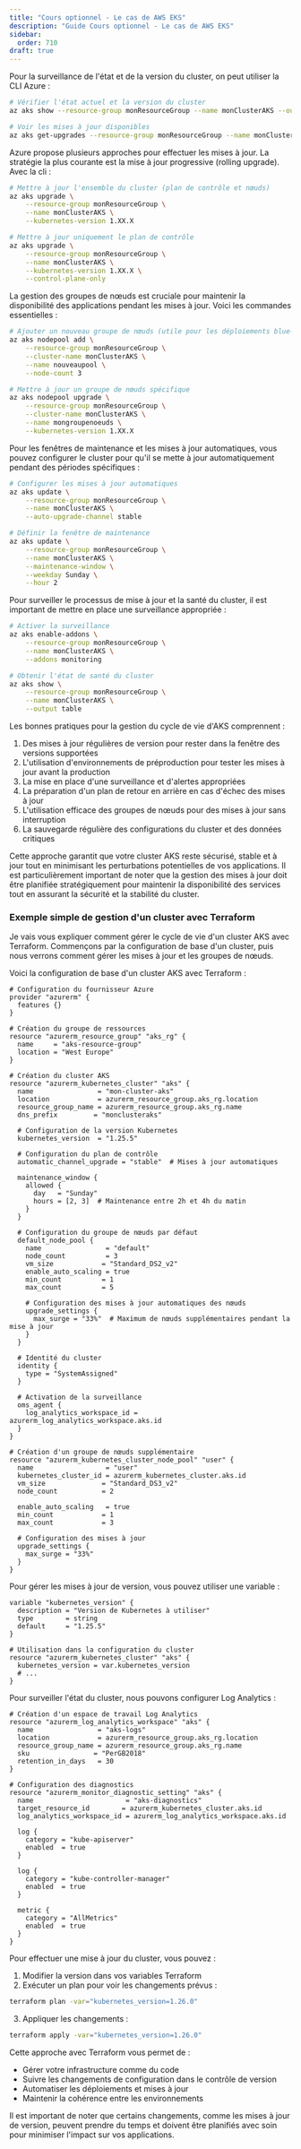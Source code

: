 ```yaml
---
title: "Cours optionnel - Le cas de AWS EKS"
description: "Guide Cours optionnel - Le cas de AWS EKS"
sidebar:
  order: 710
draft: true
---
```




Pour la surveillance de l'état et de la version du cluster, on peut utiliser la CLI Azure :

```bash
# Vérifier l'état actuel et la version du cluster
az aks show --resource-group monResourceGroup --name monClusterAKS --output table

# Voir les mises à jour disponibles
az aks get-upgrades --resource-group monResourceGroup --name monClusterAKS
```

Azure propose plusieurs approches pour effectuer les mises à jour. La stratégie la plus courante est la mise à jour progressive (rolling upgrade). Avec la cli :

```bash
# Mettre à jour l'ensemble du cluster (plan de contrôle et nœuds)
az aks upgrade \
    --resource-group monResourceGroup \
    --name monClusterAKS \
    --kubernetes-version 1.XX.X

# Mettre à jour uniquement le plan de contrôle
az aks upgrade \
    --resource-group monResourceGroup \
    --name monClusterAKS \
    --kubernetes-version 1.XX.X \
    --control-plane-only
```

La gestion des groupes de nœuds est cruciale pour maintenir la disponibilité des applications pendant les mises à jour. Voici les commandes essentielles :

```bash
# Ajouter un nouveau groupe de nœuds (utile pour les déploiements blue-green)
az aks nodepool add \
    --resource-group monResourceGroup \
    --cluster-name monClusterAKS \
    --name nouveaupool \
    --node-count 3

# Mettre à jour un groupe de nœuds spécifique
az aks nodepool upgrade \
    --resource-group monResourceGroup \
    --cluster-name monClusterAKS \
    --name mongroupenoeuds \
    --kubernetes-version 1.XX.X
```

Pour les fenêtres de maintenance et les mises à jour automatiques, vous pouvez configurer le cluster pour qu'il se mette à jour automatiquement pendant des périodes spécifiques :

```bash
# Configurer les mises à jour automatiques
az aks update \
    --resource-group monResourceGroup \
    --name monClusterAKS \
    --auto-upgrade-channel stable

# Définir la fenêtre de maintenance
az aks update \
    --resource-group monResourceGroup \
    --name monClusterAKS \
    --maintenance-window \
    --weekday Sunday \
    --hour 2
```

Pour surveiller le processus de mise à jour et la santé du cluster, il est important de mettre en place une surveillance appropriée :

```bash
# Activer la surveillance
az aks enable-addons \
    --resource-group monResourceGroup \
    --name monClusterAKS \
    --addons monitoring

# Obtenir l'état de santé du cluster
az aks show \
    --resource-group monResourceGroup \
    --name monClusterAKS \
    --output table
```

Les bonnes pratiques pour la gestion du cycle de vie d'AKS comprennent :

1. Des mises à jour régulières de version pour rester dans la fenêtre des versions supportées
2. L'utilisation d'environnements de préproduction pour tester les mises à jour avant la production
3. La mise en place d'une surveillance et d'alertes appropriées
4. La préparation d'un plan de retour en arrière en cas d'échec des mises à jour
5. L'utilisation efficace des groupes de nœuds pour des mises à jour sans interruption
6. La sauvegarde régulière des configurations du cluster et des données critiques

Cette approche garantit que votre cluster AKS reste sécurisé, stable et à jour tout en minimisant les perturbations potentielles de vos applications. Il est particulièrement important de noter que la gestion des mises à jour doit être planifiée stratégiquement pour maintenir la disponibilité des services tout en assurant la sécurité et la stabilité du cluster.


### Exemple simple de gestion d'un cluster avec Terraform

Je vais vous expliquer comment gérer le cycle de vie d'un cluster AKS avec Terraform. Commençons par la configuration de base d'un cluster, puis nous verrons comment gérer les mises à jour et les groupes de nœuds.

Voici la configuration de base d'un cluster AKS avec Terraform :

```hcl
# Configuration du fournisseur Azure
provider "azurerm" {
  features {}
}

# Création du groupe de ressources
resource "azurerm_resource_group" "aks_rg" {
  name     = "aks-resource-group"
  location = "West Europe"
}

# Création du cluster AKS
resource "azurerm_kubernetes_cluster" "aks" {
  name                = "mon-cluster-aks"
  location            = azurerm_resource_group.aks_rg.location
  resource_group_name = azurerm_resource_group.aks_rg.name
  dns_prefix         = "monclusteraks"

  # Configuration de la version Kubernetes
  kubernetes_version  = "1.25.5"

  # Configuration du plan de contrôle
  automatic_channel_upgrade = "stable"  # Mises à jour automatiques
  
  maintenance_window {
    allowed {
      day   = "Sunday"
      hours = [2, 3]  # Maintenance entre 2h et 4h du matin
    }
  }

  # Configuration du groupe de nœuds par défaut
  default_node_pool {
    name                = "default"
    node_count          = 3
    vm_size            = "Standard_DS2_v2"
    enable_auto_scaling = true
    min_count          = 1
    max_count          = 5
    
    # Configuration des mises à jour automatiques des nœuds
    upgrade_settings {
      max_surge = "33%"  # Maximum de nœuds supplémentaires pendant la mise à jour
    }
  }

  # Identité du cluster
  identity {
    type = "SystemAssigned"
  }

  # Activation de la surveillance
  oms_agent {
    log_analytics_workspace_id = azurerm_log_analytics_workspace.aks.id
  }
}

# Création d'un groupe de nœuds supplémentaire
resource "azurerm_kubernetes_cluster_node_pool" "user" {
  name                  = "user"
  kubernetes_cluster_id = azurerm_kubernetes_cluster.aks.id
  vm_size              = "Standard_DS3_v2"
  node_count           = 2
  
  enable_auto_scaling   = true
  min_count            = 1
  max_count            = 3

  # Configuration des mises à jour
  upgrade_settings {
    max_surge = "33%"
  }
}
```

Pour gérer les mises à jour de version, vous pouvez utiliser une variable :

```hcl
variable "kubernetes_version" {
  description = "Version de Kubernetes à utiliser"
  type        = string
  default     = "1.25.5"
}

# Utilisation dans la configuration du cluster
resource "azurerm_kubernetes_cluster" "aks" {
  kubernetes_version = var.kubernetes_version
  # ...
}
```

Pour surveiller l'état du cluster, nous pouvons configurer Log Analytics :

```hcl
# Création d'un espace de travail Log Analytics
resource "azurerm_log_analytics_workspace" "aks" {
  name                = "aks-logs"
  location            = azurerm_resource_group.aks_rg.location
  resource_group_name = azurerm_resource_group.aks_rg.name
  sku                = "PerGB2018"
  retention_in_days   = 30
}

# Configuration des diagnostics
resource "azurerm_monitor_diagnostic_setting" "aks" {
  name                       = "aks-diagnostics"
  target_resource_id        = azurerm_kubernetes_cluster.aks.id
  log_analytics_workspace_id = azurerm_log_analytics_workspace.aks.id

  log {
    category = "kube-apiserver"
    enabled  = true
  }

  log {
    category = "kube-controller-manager"
    enabled  = true
  }

  metric {
    category = "AllMetrics"
    enabled  = true
  }
}
```

Pour effectuer une mise à jour du cluster, vous pouvez :

1. Modifier la version dans vos variables Terraform
2. Exécuter un plan pour voir les changements prévus :

```bash
terraform plan -var="kubernetes_version=1.26.0"
```
3. Appliquer les changements :
```bash
terraform apply -var="kubernetes_version=1.26.0"
```

Cette approche avec Terraform vous permet de :
- Gérer votre infrastructure comme du code
- Suivre les changements de configuration dans le contrôle de version
- Automatiser les déploiements et mises à jour
- Maintenir la cohérence entre les environnements

Il est important de noter que certains changements, comme les mises à jour de version, peuvent prendre du temps et doivent être planifiés avec soin pour minimiser l'impact sur vos applications.